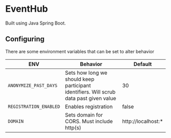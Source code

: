 # EventHub

Built using Java Spring Boot.

## Configuring

There are some environment variables that can be set to alter behavior


| ENV | Behavior | Default |
|--------|-------------|---------|
| `ANONYMIZE_PAST_DAYS` | Sets how long we should keep participant identifiers. Will scrub data past given value | 30 |
| `REGISTRATION_ENABLED` | Enables registration | false |
| `DOMAIN` | Sets domain for CORS. Must include http(s) | http://localhost:* |
